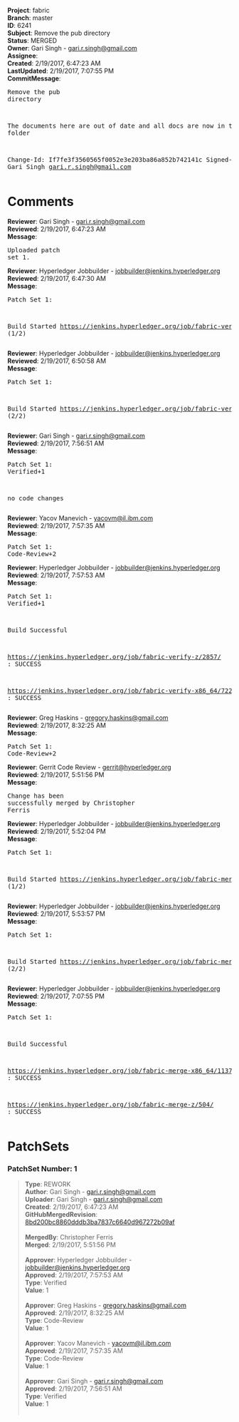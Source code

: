 <strong>Project</strong>: fabric<br><strong>Branch</strong>: master<br><strong>ID</strong>: 6241<br><strong>Subject</strong>: Remove the pub directory<br><strong>Status</strong>: MERGED<br><strong>Owner</strong>: Gari Singh - gari.r.singh@gmail.com<br><strong>Assignee</strong>:<br><strong>Created</strong>: 2/19/2017, 6:47:23 AM<br><strong>LastUpdated</strong>: 2/19/2017, 7:07:55 PM<br><strong>CommitMessage</strong>:<br><pre>Remove the pub directory

The documents here are out of date and all docs
are now in the docs folder

Change-Id: If7fe3f3560565f0052e3e203ba86a852b742141c
Signed-off-by: Gari Singh <gari.r.singh@gmail.com>
</pre><h1>Comments</h1><strong>Reviewer</strong>: Gari Singh - gari.r.singh@gmail.com<br><strong>Reviewed</strong>: 2/19/2017, 6:47:23 AM<br><strong>Message</strong>: <pre>Uploaded patch set 1.</pre><strong>Reviewer</strong>: Hyperledger Jobbuilder - jobbuilder@jenkins.hyperledger.org<br><strong>Reviewed</strong>: 2/19/2017, 6:47:30 AM<br><strong>Message</strong>: <pre>Patch Set 1:

Build Started https://jenkins.hyperledger.org/job/fabric-verify-z/2857/ (1/2)</pre><strong>Reviewer</strong>: Hyperledger Jobbuilder - jobbuilder@jenkins.hyperledger.org<br><strong>Reviewed</strong>: 2/19/2017, 6:50:58 AM<br><strong>Message</strong>: <pre>Patch Set 1:

Build Started https://jenkins.hyperledger.org/job/fabric-verify-x86_64/7222/ (2/2)</pre><strong>Reviewer</strong>: Gari Singh - gari.r.singh@gmail.com<br><strong>Reviewed</strong>: 2/19/2017, 7:56:51 AM<br><strong>Message</strong>: <pre>Patch Set 1: Verified+1

no code changes</pre><strong>Reviewer</strong>: Yacov Manevich - yacovm@il.ibm.com<br><strong>Reviewed</strong>: 2/19/2017, 7:57:35 AM<br><strong>Message</strong>: <pre>Patch Set 1: Code-Review+2</pre><strong>Reviewer</strong>: Hyperledger Jobbuilder - jobbuilder@jenkins.hyperledger.org<br><strong>Reviewed</strong>: 2/19/2017, 7:57:53 AM<br><strong>Message</strong>: <pre>Patch Set 1: Verified+1

Build Successful 

https://jenkins.hyperledger.org/job/fabric-verify-z/2857/ : SUCCESS

https://jenkins.hyperledger.org/job/fabric-verify-x86_64/7222/ : SUCCESS</pre><strong>Reviewer</strong>: Greg Haskins - gregory.haskins@gmail.com<br><strong>Reviewed</strong>: 2/19/2017, 8:32:25 AM<br><strong>Message</strong>: <pre>Patch Set 1: Code-Review+2</pre><strong>Reviewer</strong>: Gerrit Code Review - gerrit@hyperledger.org<br><strong>Reviewed</strong>: 2/19/2017, 5:51:56 PM<br><strong>Message</strong>: <pre>Change has been successfully merged by Christopher Ferris</pre><strong>Reviewer</strong>: Hyperledger Jobbuilder - jobbuilder@jenkins.hyperledger.org<br><strong>Reviewed</strong>: 2/19/2017, 5:52:04 PM<br><strong>Message</strong>: <pre>Patch Set 1:

Build Started https://jenkins.hyperledger.org/job/fabric-merge-z/504/ (1/2)</pre><strong>Reviewer</strong>: Hyperledger Jobbuilder - jobbuilder@jenkins.hyperledger.org<br><strong>Reviewed</strong>: 2/19/2017, 5:53:57 PM<br><strong>Message</strong>: <pre>Patch Set 1:

Build Started https://jenkins.hyperledger.org/job/fabric-merge-x86_64/1137/ (2/2)</pre><strong>Reviewer</strong>: Hyperledger Jobbuilder - jobbuilder@jenkins.hyperledger.org<br><strong>Reviewed</strong>: 2/19/2017, 7:07:55 PM<br><strong>Message</strong>: <pre>Patch Set 1:

Build Successful 

https://jenkins.hyperledger.org/job/fabric-merge-x86_64/1137/ : SUCCESS

https://jenkins.hyperledger.org/job/fabric-merge-z/504/ : SUCCESS</pre><h1>PatchSets</h1><h3>PatchSet Number: 1</h3><blockquote><strong>Type</strong>: REWORK<br><strong>Author</strong>: Gari Singh - gari.r.singh@gmail.com<br><strong>Uploader</strong>: Gari Singh - gari.r.singh@gmail.com<br><strong>Created</strong>: 2/19/2017, 6:47:23 AM<br><strong>GitHubMergedRevision</strong>: [8bd200bc8860dddb3ba7837c6640d967272b09af](https://github.com/hyperledger-gerrit-archive/fabric/commit/8bd200bc8860dddb3ba7837c6640d967272b09af)<br><br><strong>MergedBy</strong>: Christopher Ferris<br><strong>Merged</strong>: 2/19/2017, 5:51:56 PM<br><br><strong>Approver</strong>: Hyperledger Jobbuilder - jobbuilder@jenkins.hyperledger.org<br><strong>Approved</strong>: 2/19/2017, 7:57:53 AM<br><strong>Type</strong>: Verified<br><strong>Value</strong>: 1<br><br><strong>Approver</strong>: Greg Haskins - gregory.haskins@gmail.com<br><strong>Approved</strong>: 2/19/2017, 8:32:25 AM<br><strong>Type</strong>: Code-Review<br><strong>Value</strong>: 1<br><br><strong>Approver</strong>: Yacov Manevich - yacovm@il.ibm.com<br><strong>Approved</strong>: 2/19/2017, 7:57:35 AM<br><strong>Type</strong>: Code-Review<br><strong>Value</strong>: 1<br><br><strong>Approver</strong>: Gari Singh - gari.r.singh@gmail.com<br><strong>Approved</strong>: 2/19/2017, 7:56:51 AM<br><strong>Type</strong>: Verified<br><strong>Value</strong>: 1<br><br></blockquote>